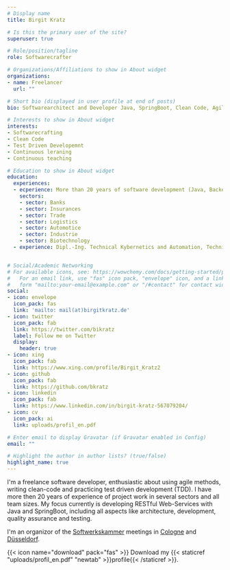 ```yaml
---
# Display name
title: Birgit Kratz

# Is this the primary user of the site?
superuser: true

# Role/position/tagline
role: Softwarecrafter

# Organizations/Affiliations to show in About widget
organizations:
- name: Freelancer
  url: ""

# Short bio (displayed in user profile at end of posts)
bio: Softwarearchitect and Developer Java, SpringBoot, Clean Code, Agile

# Interests to show in About widget
interests:
- Softwarecrafting
- Clean Code
- Test Driven Developemnt
- Continuous leraning
- Continuous teaching

# Education to show in About widget
education:
  experiences:
  - ecperience: More than 20 years of software development (Java, Backend)
    sectors:
    - sector: Banks
    - sector: Insurances
    - sector: Trade
    - sector: Logistics
    - sector: Automotice
    - sector: Industrie
    - sector: Biotechnology
  - experience: Dipl.-Ing. Technical Kybernetics and Automation, Technical University of Dresden, 1992


# Social/Academic Networking
# For available icons, see: https://wowchemy.com/docs/getting-started/page-builder/#icons
#   For an email link, use "fas" icon pack, "envelope" icon, and a link in the
#   form "mailto:your-email@example.com" or "/#contact" for contact widget.
social:
- icon: envelope
  icon_pack: fas
  link: 'mailto: mail(at)birgitkratz.de'
- icon: twitter
  icon_pack: fab
  link: https://twitter.com/bikratz
  label: Follow me on Twitter
  display:
    header: true
- icon: xing
  icon_pack: fab
  link: https://www.xing.com/profile/Birgit_Kratz2
- icon: github
  icon_pack: fab
  link: https://github.com/bkratz
- icon: linkedin
  icon_pack: fab
  link: https://www.linkedin.com/in/birgit-kratz-567079204/
- icon: cv
  icon_pack: ai
  link: uploads/profil_en.pdf

# Enter email to display Gravatar (if Gravatar enabled in Config)
email: ""

# Highlight the author in author lists? (true/false)
highlight_name: true
---
```


I'm a freelance software developer, enthusiastic about using agile methods, writing clean-code and practicing test driven development (TDD).
I have more then 20 years of experience of project work in several sectors and all team sizes.
My focus currently is developing RESTful Web-Services with Java and SpringBoot, including all aspects like architecture, development, quality assurance and testing.

I'm an organizor of the [Softwerkskammer](https://softwerkskammer.org) meetings in [Cologne](https://www.meetup.com/de-DE/Softwerkskammer-Koln/) and [Düsseldorf](https://www.meetup.com/de-DE/Softwerkskammer-Dusseldorf/).

{{< icon name="download" pack="fas" >}} Download my {{< staticref "uploads/profil_en.pdf" "newtab" >}}profile{{< /staticref >}}.

